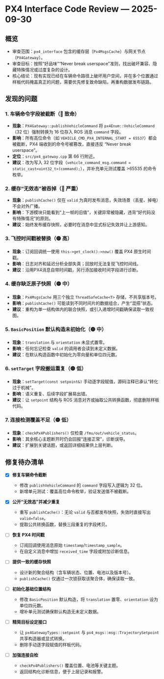 # PX4 Interface Code Review — 2025-09-30

## 概览
- 审查范围：`px4_interface` 包含的缓存层（`Px4MsgsCache`）与网关节点（`PX4Gateway`）。
- 审查目标：按照“好品味”“Never break userspace”准则，找出破坏兼容、隐藏特殊情况或过度复杂的设计。
- 核心结论：现有实现已经在车辆命令路径上破坏用户空间，并在多个位置通过样板代码掩盖真正的问题，需要优先修复致命缺陷，再重构数据发布链路。

## 发现的问题

### 1. 车辆命令字段被截断（🔴 致命）
- **现象**：`PX4Gateway::publishVehicleCommand` 将 `px4Enum::VehicleCommand`（32 位）强制转换为 16 位存入 ROS 消息 `command` 字段。
- **影响**：所有高位命令（如 `VEHICLE_CMD_PX4_INTERNAL_START = 65537`）都会被截断，PX4 端收到的命令号被篡改，直接违反 “Never break userspace”。
- **定位**：`src/px4_gateway.cpp` 第 66 行附近。
- **建议**：改为写入 32 位字段（`vehicle_command_msg.command = static_cast<uint32_t>(command);`），并补充单元测试覆盖 >65535 的命令枚举。

### 2. 缓存“无效态”被吞掉（🔴 严重）
- **现象**：`publishCache()` 仅在 `valid` 为真时发布消息，失效场景（丢星、掉电）不会对外广播。
- **影响**：下游模块只能看到“上一帧的旧值”，关键异常被隐藏，违背“好代码没有特殊情况”的原则。
- **建议**：始终发布缓存快照，必要时在消息中显式标记失效并让上游感知。

### 3. 飞控时间戳被替换（🟡 高）
- **现象**：订阅回调统一使用 `this->get_clock()->now()` 覆盖 PX4 原生时间戳。
- **影响**：日志对齐和延迟分析全部失真；回放时无法复现飞控时间线。
- **建议**：沿用PX4消息自带时间戳，另行添加接收时间字段进行诊断。

### 4. 缓存缺乏原子快照（🟡 中）
- **现象**：`Px4MsgsCache` 用三个独立 `ThreadSafeCache<T>` 存储，不共享版本号。
- **影响**：`publishCache()` 可能读到不同时间片的数据组合，产生“混搭”状态。
- **建议**：重构为单一结构体内的联合快照，或引入递增时间戳确保读取一致视图。

### 5. `BasicPosition` 默认构造未初始化（🟡 中）
- **现象**：`translation` 与 `orientation` 未显式置零。
- **影响**：任何忘记检查 `valid` 的调用者会读到未定义数据。
- **建议**：在默认构造函数中初始化为零向量和单位四元数。

### 6. `setTarget` 字段搬运重复（🟡 低）
- **现象**：`setTarget(const setpoint&)` 手动逐字段赋值，源码注释已承认“转化过于机械”。
- **影响**：语义重复、后续字段扩展易出错。
- **建议**：让 `setpoint` 结构与 ROS 消息对齐或抽取公共转换函数，彻底删除样板代码。

### 7. 连接检测覆盖不足（🟡 低）
- **现象**：`checkPx4Publishers()` 仅检查 `/fmu/out/vehicle_status`。
- **影响**：其余核心主题断开时仍会回报“连接正常”，诊断误导。
- **建议**：扩展到关键话题，或返回详细结果供上层判断。

## 修复待办清单
- [x] **修复车辆命令截断**
	- 修改 `publishVehicleCommand` 的 `command` 字段写入逻辑为 32 位。
	- 新增单元测试：覆盖高位命令枚举，验证发送值不被截断。

- [x] **公开“无效态”并减少重复**
	- 重写 `publishCache()`：无论 `valid` 与否都发布快照，失效时直接写出 `valid=false`。
	- 提取公共转换函数，替换三段重复的字段拷贝。

- [ ] **恢复 PX4 时间戳**
	- 订阅回调使用消息原始 `timestamp`/`timestamp_sample`。
	- 在自定义消息中增加 `received_time` 字段或附加诊断信息。

- [ ] **提供一致的缓存快照**
	- 设计新的聚合结构（含车辆状态、位置、电池以及版本号）。
	- `publishCache()` 仅通过一次锁获取该聚合体，确保读取一致。

- [ ] **初始化基础位置结构**
	- 修改 `BasicPosition` 默认构造，将 `translation` 置零、`orientation` 设为单位四元数。
	- 增补单元测试确保默认构造无未定义数据。

- [ ] **精简目标设定接口**
	- 让 `px4GatewayTypes::setpoint` 与 `px4_msgs::msg::TrajectorySetpoint` 共享构造器或显式转换。
	- 删除手动逐字段赋值的样板代码。

- [ ] **加强连接自检**
	- `checkPx4Publishers()` 覆盖位置、电池等关键主题。
	- 返回结构化诊断信息，便于上层记录和报警。

